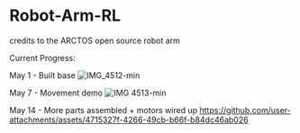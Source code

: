 # Robot-Arm-RL
credits to the ARCTOS open source robot arm

Current Progress:

May 1 - Built base
![IMG_4512-min](https://github.com/user-attachments/assets/723bab62-9c39-42b1-a6a4-5d982856317c)

May 7 - Movement demo
![IMG 4513-min](https://github.com/user-attachments/assets/927c2410-cb6f-405c-99af-6e13e83fa028)

May 14 - More parts assembled + motors wired up
https://github.com/user-attachments/assets/4715327f-4266-49cb-b66f-b84dc46ab026



